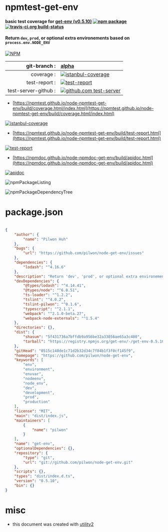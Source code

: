 # npmtest-get-env

#### basic test coverage for  [get-env (v0.5.10)](https://github.com/pilwon/node-get-env)  [![npm package](https://img.shields.io/npm/v/npmtest-get-env.svg?style=flat-square)](https://www.npmjs.org/package/npmtest-get-env) [![travis-ci.org build-status](https://api.travis-ci.org/npmtest/node-npmtest-get-env.svg)](https://travis-ci.org/npmtest/node-npmtest-get-env)

#### Return `dev`, `prod`, or optional extra environements based on `process.env.NODE_ENV`

[![NPM](https://nodei.co/npm/get-env.png?downloads=true&downloadRank=true&stars=true)](https://www.npmjs.com/package/get-env)

| git-branch : | [alpha](https://github.com/npmtest/node-npmtest-get-env/tree/alpha)|
|--:|:--|
| coverage : | [![istanbul-coverage](https://npmtest.github.io/node-npmtest-get-env/build/coverage.badge.svg)](https://npmtest.github.io/node-npmtest-get-env/build/coverage.html/index.html)|
| test-report : | [![test-report](https://npmtest.github.io/node-npmtest-get-env/build/test-report.badge.svg)](https://npmtest.github.io/node-npmtest-get-env/build/test-report.html)|
| test-server-github : | [![github.com test-server](https://npmtest.github.io/node-npmtest-get-env/GitHub-Mark-32px.png)](https://npmtest.github.io/node-npmtest-get-env/build/app/index.html) | | build-artifacts : | [![build-artifacts](https://npmtest.github.io/node-npmtest-get-env/glyphicons_144_folder_open.png)](https://github.com/npmtest/node-npmtest-get-env/tree/gh-pages/build)|

- [https://npmtest.github.io/node-npmtest-get-env/build/coverage.html/index.html](https://npmtest.github.io/node-npmtest-get-env/build/coverage.html/index.html)

[![istanbul-coverage](https://npmtest.github.io/node-npmtest-get-env/build/screenCapture.buildCi.browser.%252Ftmp%252Fbuild%252Fcoverage.lib.html.png)](https://npmtest.github.io/node-npmtest-get-env/build/coverage.html/index.html)

- [https://npmtest.github.io/node-npmtest-get-env/build/test-report.html](https://npmtest.github.io/node-npmtest-get-env/build/test-report.html)

[![test-report](https://npmtest.github.io/node-npmtest-get-env/build/screenCapture.buildCi.browser.%252Ftmp%252Fbuild%252Ftest-report.html.png)](https://npmtest.github.io/node-npmtest-get-env/build/test-report.html)

- [https://npmdoc.github.io/node-npmdoc-get-env/build/apidoc.html](https://npmdoc.github.io/node-npmdoc-get-env/build/apidoc.html)

[![apidoc](https://npmdoc.github.io/node-npmdoc-get-env/build/screenCapture.buildCi.browser.%252Ftmp%252Fbuild%252Fapidoc.html.png)](https://npmdoc.github.io/node-npmdoc-get-env/build/apidoc.html)

![npmPackageListing](https://npmtest.github.io/node-npmtest-get-env/build/screenCapture.npmPackageListing.svg)

![npmPackageDependencyTree](https://npmtest.github.io/node-npmtest-get-env/build/screenCapture.npmPackageDependencyTree.svg)



# package.json

```json

{
    "author": {
        "name": "Pilwon Huh"
    },
    "bugs": {
        "url": "https://github.com/pilwon/node-get-env/issues"
    },
    "dependencies": {
        "lodash": "^4.16.6"
    },
    "description": "Return 'dev', 'prod', or optional extra environements based on 'process.env.NODE_ENV'",
    "devDependencies": {
        "@types/lodash": "^4.14.41",
        "@types/node": "^6.0.51",
        "ts-loader": "^1.2.2",
        "tslint": "^4.0.2",
        "tslint-pilwon": "^0.1.6",
        "typescript": "^2.1.1",
        "webpack": "^2.1.0-beta.27",
        "webpack-node-externals": "^1.5.4"
    },
    "directories": {},
    "dist": {
        "shasum": "5f431736a7bffdb9a956be32a33056ae65a3c400",
        "tarball": "https://registry.npmjs.org/get-env/-/get-env-0.5.10.tgz"
    },
    "gitHead": "0515c140de1c71d2b32d34c7f84b1f3f0cf145f9",
    "homepage": "https://github.com/pilwon/node-get-env",
    "keywords": [
        "env",
        "environment",
        "envvar",
        "nodeenv",
        "node_env",
        "dev",
        "development",
        "prod",
        "production"
    ],
    "license": "MIT",
    "main": "dist/index.js",
    "maintainers": [
        {
            "name": "pilwon"
        }
    ],
    "name": "get-env",
    "optionalDependencies": {},
    "repository": {
        "type": "git",
        "url": "git://github.com/pilwon/node-get-env.git"
    },
    "scripts": {},
    "types": "dist/index.d.ts",
    "version": "0.5.10",
    "bin": {}
}
```



# misc
- this document was created with [utility2](https://github.com/kaizhu256/node-utility2)
